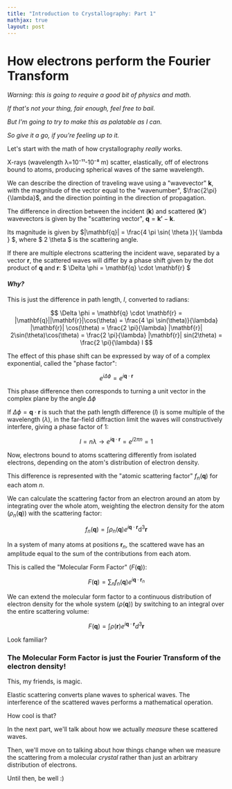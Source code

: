 ```yaml
---
title: "Introduction to Crystallography: Part 1"
mathjax: true
layout: post
---
```


# How electrons perform the Fourier Transform

*Warning: this is going to require a good bit of physics and math.* 

*If that's not your thing, fair enough, feel free to bail.*

*But I'm going to try to make this as palatable as I can.* 

*So give it a go, if you're feeling up to it.*

Let's start with the math of how crystallography *really* works.

X-rays (wavelength λ=10⁻¹¹-10⁻⁸ m) scatter, elastically, off of electrons bound to atoms, producing spherical waves of the same wavelength. 

We can describe the direction of traveling wave using a "wavevector" $\mathbf{k}$, with the magnitude of the vector equal to the "wavenumber", $\frac{2\pi}{\lambda}$, and the direction pointing in the direction of propagation.

The difference in direction between the incident ($\mathbf{k}$) and scattered ($\mathbf{k'}$) wavevectors is given by the "scattering vector", $\mathbf{q} = \mathbf{k'} - \mathbf{k}$.

Its magnitude is given by $|\mathbf{q}| = \frac{4 \pi \sin( \theta )}{ \lambda } $, where $ 2 \theta $ is the scattering angle. 

If there are multiple electrons scattering the incident wave, separated by a vector $\mathbf{r}$, the scattered waves will differ by a phase shift given by the dot product of $\mathbf{q}$ and $\mathbf{r}$: $ \Delta \phi = \mathbf{q} \cdot \mathbf{r} $ 

#### *Why?*

This is just the difference in path length, $l$, converted to radians:

$$ \Delta \phi = \mathbf{q} \cdot \mathbf{r} = |\mathbf{q}||\mathbf{r}|\cos(\theta) = \frac{4 \pi \sin(\theta)}{\lambda} |\mathbf{r}| \cos(\theta) = \frac{2 \pi}{\lambda} |\mathbf{r}| 2\sin(\theta)\cos(\theta) = \frac{2 \pi}{\lambda} |\mathbf{r}| sin(2\theta) = \frac{2 \pi}{\lambda} l $$

The effect of this phase shift can be expressed by way of of a complex exponential, called the "phase factor": 

$$ e^{i \Delta \phi} = e^{i \mathbf{q} \cdot \mathbf{r}} $$ 

This phase difference then corresponds to turning a unit vector in the complex plane by the angle $\Delta\phi$ 

If $\Delta\phi = \mathbf{q}\cdot\mathbf{r}$ is such that the path length difference ($l$) is some multiple of the wavelength ($\lambda$), in the far-field diffraction limit the waves will constructively interfere, giving a phase factor of 1:

$$ l = n \lambda \rightarrow e^{i \mathbf{q} \cdot \mathbf{r} } = e^{i 2 \pi n} = 1 $$

Now, electrons bound to atoms scattering differently from isolated electrons, depending on the atom's distribution of electron density.

This difference is represented with the "atomic scattering factor" $f_{n}(\mathbf{q})$ for each atom $n$. 

We can calculate the scattering factor from an electron around an atom by integrating over the whole atom, weighting the electron density for the atom ($\rho_{n}(\mathbf{q})$) with the scattering factor:

$$ f_{n}(\mathbf{q}) = \int \rho_{n}(\mathbf{q}) e^{i \mathbf{q} \cdot \mathbf{r}} \mathrm{d}^{3} \mathbf{r} $$

In a system of many atoms at positions $\mathbf{r}_{n}$, the scattered wave has an amplitude equal to the sum of the contributions from each atom. 

This is called the "Molecular Form Factor" ($F(\mathbf{q})$):

$$ F(\mathbf{q}) = \sum_{n} f_{n}(\mathbf{q}) e^{i\mathbf{q}\cdot\mathbf{r}_{n}} $$

We can extend the molecular form factor to a continuous distribution of electron density for the whole system ($\rho(\mathbf{q})$) by switching to an integral over the entire scattering volume:

$$ F(\mathbf{q}) = \int \rho(\mathbf{r}) e^{i\mathbf{q}\cdot\mathbf{r}} d^{3}\mathbf{r} $$

Look familiar?

### The Molecular Form Factor is just the Fourier Transform of the electron density!

This, my friends, is magic.

Elastic scattering converts plane waves to spherical waves. The interference of the scattered waves performs a mathematical operation.

How cool is that?

In the next part, we'll talk about how we actually *measure* these scattered waves. 

Then, we'll move on to talking about how things change when we measure the scattering from a molecular *crystal* rather than just an arbitrary distribution of electrons.

Until then, be well :)
